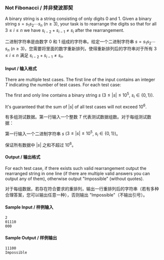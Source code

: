 ### Not Fibonacci / 并非斐波那契

A binary string is a string consisting of only digits 0 and 1. Given a binary string $`s = s_1s_2\cdots s_n`$ ($`n \ge 3`$), your task is to rearrange the digits so that for all $`3 \le i \le n`$ we have $`s_{i-2} + s_{i-1} \ne s_i`$ after the rearrangement.

二进制字符串是由数字 0 和 1 组成的字符串。给定一个二进制字符串 $`s = s_1s_2\cdots s_n`$ ($`n \ge 3`$)，您需要将里面的数字重新排列，使得重新排列后的字符串对于所有 $`3 \le i \le n`$ 满足 $`s_{i-2} + s_{i-1} \ne s_i`$。

#### Input / 输入格式
There are multiple test cases. The first line of the input contains an integer $`T`$ indicating the number of test cases. For each test case:

The first and only line contains a binary string $`s`$ ($`3 \le |s| \le 10^5`$, $`s_i \in \{0, 1\}`$).

It's guaranteed that the sum of $`|s|`$ of all test cases will not exceed $`10^6`$.

有多组测试数据。第一行输入一个整数 $`T`$ 代表测试数据组数。对于每组测试数据：

第一行输入一个二进制字符串 $`s`$ ($`3 \le |s| \le 10^5`$, $`s_i \in \{0, 1\}`$)。

保证所有数据中 $`|s|`$ 之和不超过 $`10^6`$。

#### Output / 输出格式
For each test case, if there exists such valid rearrangement output the rearranged string in one line (if there are multiple valid answers you can output any of them), otherwise output "Impossible" (without quotes).

对于每组数据，若存在符合要求的重排列，输出一行重排列后的字符串（若有多种合理答案，您可以输出任意一种），否则输出 "Impossible"（不输出引号）。

#### Sample Input / 样例输入
```in
2
01110
000
```

#### Sample Output / 样例输出
```out
11100
Impossible
```
